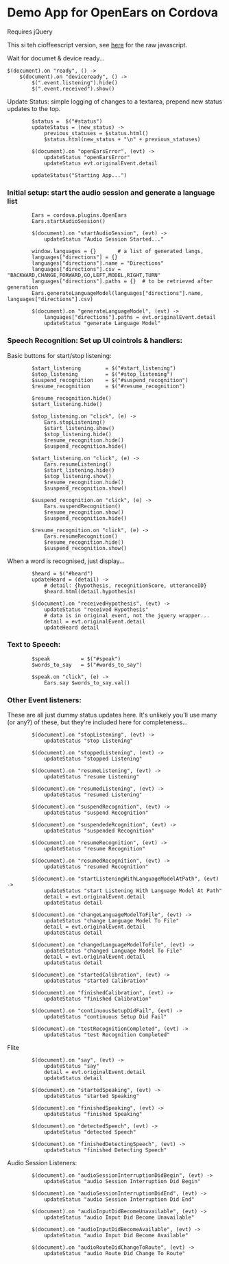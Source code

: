 # Demo App for OpenEars on Cordova

Requires jQuery

This si teh cioffeescript version, see [here](index.js) for the raw javascript.



Wait for documet & device ready...

	$(document).on "ready", () ->
		$(document).on "deviceready", () ->
			$(".event.listening").hide()
			$(".event.received").show()			

Update Status: simple logging of changes to a textarea, prepend new status updates to the top.

			$status =  $("#status")
			updateStatus = (new_status) ->
				previous_statuses = $status.html()
				$status.html(new_status + "\n" + previous_statuses)
				
			$(document).on "openEarsError", (evt) ->
				updateStatus "openEarsError"
				updateStatus evt.originalEvent.detail

			updateStatus("Starting App...")

### Initial setup: start the audio session and generate a language list

			Ears = cordova.plugins.OpenEars
			Ears.startAudioSession()
			
			$(document).on "startAudioSession", (evt) ->
				updateStatus "Audio Session Started..."
				
			window.languages = {}		# a list of generated langs, 
			languages["directions"] = {}
			languages["directions"].name = "Directions"
			languages["directions"].csv = "BACKWARD,CHANGE,FORWARD,GO,LEFT,MODEL,RIGHT,TURN"
			languages["directions"].paths = {}  # to be retrieved after generation
			Ears.generateLanguageModel(languages["directions"].name, languages["directions"].csv)

			$(document).on "generateLanguageModel", (evt) ->		
				languages["directions"].paths = evt.originalEvent.detail
				updateStatus "generate Language Model"



### Speech Recognition: Set up UI cointrols & handlers:

Basic buttons for start/stop listening:
				
			$start_listening 		= $("#start_listening")
			$stop_listening 		= $("#stop_listening")
			$suspend_recognition	= $("#suspend_recognition")
			$resume_recognition 	= $("#resume_recognition")

			$resume_recognition.hide()
			$start_listening.hide()
			
			$stop_listening.on "click", (e) ->
				Ears.stopListening()
				$start_listening.show()
				$stop_listening.hide()
				$resume_recognition.hide()
				$suspend_recognition.hide()

			$start_listening.on "click", (e) ->
				Ears.resumeListening()
				$start_listening.hide()
				$stop_listening.show()
				$resume_recognition.hide()
				$suspend_recognition.show()

			$suspend_recognition.on "click", (e) ->
				Ears.suspendRecognition()
				$resume_recognition.show()
				$suspend_recognition.hide()

			$resume_recognition.on "click", (e) ->
				Ears.resumeRecognition()
				$resume_recognition.hide()
				$suspend_recognition.show()

				
When a word is recognised, just display...

			$heard = $("#heard")
			updateHeard = (detail) ->
				# detail: {hypothesis, recognitionScore, utteranceID}
				$heard.html(detail.hypothesis)
								  
			$(document).on "receivedHypothesis", (evt) ->
				updateStatus "received Hypothesis"
				# data is in original event, not the jquery wrapper...
				detail = evt.originalEvent.detail
				updateHeard detail



### Text to Speech:

			$speak 			= $("#speak")
			$words_to_say	= $("#words_to_say")

			$speak.on "click", (e) ->
				Ears.say $words_to_say.val()




### Other Event listeners:

These are all just dummy status updates here.
It's unlikely you'll use many (or any?) of these, but they're included here for completeness...


			$(document).on "stopListening", (evt) ->
		  		updateStatus "stop Listening"

			$(document).on "stoppedListening", (evt) ->
		  		updateStatus "stopped Listening"

			$(document).on "resumeListening", (evt) ->
		  		updateStatus "resume Listening"

			$(document).on "resumedListening", (evt) ->
		  		updateStatus "resumed Listening"

			$(document).on "suspendRecognition", (evt) ->
		  		updateStatus "suspend Recognition"

			$(document).on "suspendedeRcognition", (evt) ->
		  		updateStatus "suspended Recognition"

			$(document).on "resumeRecognition", (evt) ->
		 	 	updateStatus "resume Recognition"

			$(document).on "resumedRecognition", (evt) ->
		  		updateStatus "resumed Recognition"

			$(document).on "startListeningWithLanguageModelAtPath", (evt) ->
				updateStatus "start Listening With Language Model At Path"
				detail = evt.originalEvent.detail
				updateStatus detail

			$(document).on "changeLanguageModelToFile", (evt) ->
				updateStatus "change Language Model To File"
				detail = evt.originalEvent.detail
				updateStatus detail				

			$(document).on "changedLanguageModelToFile", (evt) ->
				updateStatus "changed Language Model To File"
				detail = evt.originalEvent.detail
				updateStatus detail
				
			$(document).on "startedCalibration", (evt) ->
		  		updateStatus "started Calibration"

			$(document).on "finishedCalibration", (evt) ->
		  		updateStatus "finished Calibration"

			$(document).on "continuousSetupDidFail", (evt) ->
		  		updateStatus "continuous Setup Did Fail"

			$(document).on "testRecognitionCompleted", (evt) ->
		  		updateStatus "test Recognition Completed"


Flite

			$(document).on "say", (evt) ->
				updateStatus "say"
				detail = evt.originalEvent.detail
				updateStatus detail
				
			$(document).on "startedSpeaking", (evt) ->
				updateStatus "started Speaking"

			$(document).on "finishedSpeaking", (evt) ->
				updateStatus "finished Speaking"

			$(document).on "detectedSpeech", (evt) ->
		  		updateStatus "detected Speech"

			$(document).on "finishedDetectingSpeech", (evt) ->
		  		updateStatus "finished Detecting Speech"


				
Audio Session Listeners:
				
				
			$(document).on "audioSessionInterruptionDidBegin", (evt) ->
		  		updateStatus "audio Session Interruption Did Begin"

			$(document).on "audioSessionInterruptionDidEnd", (evt) ->
		  		updateStatus "audio Session Interruption Did End"

			$(document).on "audioInputDidBecomeUnavailable", (evt) ->
		  		updateStatus "audio Input Did Become Unavailable"

			$(document).on "audioInputDidBecomeAvailable", (evt) ->
		  		updateStatus "audio Input Did Become Available"

			$(document).on "audioRouteDidChangeToRoute", (evt) ->
		  		updateStatus "audio Route Did Change To Route"

